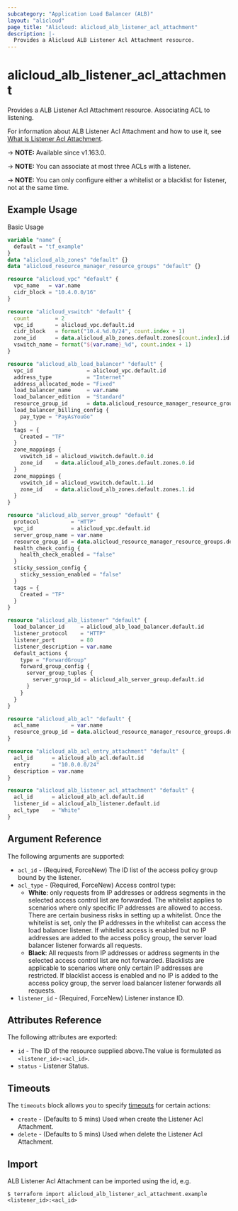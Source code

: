 ```yaml
---
subcategory: "Application Load Balancer (ALB)"
layout: "alicloud"
page_title: "Alicloud: alicloud_alb_listener_acl_attachment"
description: |-
  Provides a Alicloud ALB Listener Acl Attachment resource.
---
```


# alicloud_alb_listener_acl_attachment

Provides a ALB Listener Acl Attachment resource. Associating ACL to listening.

For information about ALB Listener Acl Attachment and how to use it, see [What is Listener Acl Attachment](https://www.alibabacloud.com/help/en/server-load-balancer/latest/associateaclswithlistener).

-> **NOTE:** Available since v1.163.0.

-> **NOTE:** You can associate at most three ACLs with a listener.

-> **NOTE:** You can only configure either a whitelist or a blacklist for listener, not at the same time.

## Example Usage

Basic Usage

```terraform
variable "name" {
  default = "tf_example"
}
data "alicloud_alb_zones" "default" {}
data "alicloud_resource_manager_resource_groups" "default" {}

resource "alicloud_vpc" "default" {
  vpc_name   = var.name
  cidr_block = "10.4.0.0/16"
}

resource "alicloud_vswitch" "default" {
  count        = 2
  vpc_id       = alicloud_vpc.default.id
  cidr_block   = format("10.4.%d.0/24", count.index + 1)
  zone_id      = data.alicloud_alb_zones.default.zones[count.index].id
  vswitch_name = format("${var.name}_%d", count.index + 1)
}

resource "alicloud_alb_load_balancer" "default" {
  vpc_id                 = alicloud_vpc.default.id
  address_type           = "Internet"
  address_allocated_mode = "Fixed"
  load_balancer_name     = var.name
  load_balancer_edition  = "Standard"
  resource_group_id      = data.alicloud_resource_manager_resource_groups.default.groups.0.id
  load_balancer_billing_config {
    pay_type = "PayAsYouGo"
  }
  tags = {
    Created = "TF"
  }
  zone_mappings {
    vswitch_id = alicloud_vswitch.default.0.id
    zone_id    = data.alicloud_alb_zones.default.zones.0.id
  }
  zone_mappings {
    vswitch_id = alicloud_vswitch.default.1.id
    zone_id    = data.alicloud_alb_zones.default.zones.1.id
  }
}

resource "alicloud_alb_server_group" "default" {
  protocol          = "HTTP"
  vpc_id            = alicloud_vpc.default.id
  server_group_name = var.name
  resource_group_id = data.alicloud_resource_manager_resource_groups.default.groups.0.id
  health_check_config {
    health_check_enabled = "false"
  }
  sticky_session_config {
    sticky_session_enabled = "false"
  }
  tags = {
    Created = "TF"
  }
}

resource "alicloud_alb_listener" "default" {
  load_balancer_id     = alicloud_alb_load_balancer.default.id
  listener_protocol    = "HTTP"
  listener_port        = 80
  listener_description = var.name
  default_actions {
    type = "ForwardGroup"
    forward_group_config {
      server_group_tuples {
        server_group_id = alicloud_alb_server_group.default.id
      }
    }
  }
}

resource "alicloud_alb_acl" "default" {
  acl_name          = var.name
  resource_group_id = data.alicloud_resource_manager_resource_groups.default.groups.0.id
}

resource "alicloud_alb_acl_entry_attachment" "default" {
  acl_id      = alicloud_alb_acl.default.id
  entry       = "10.0.0.0/24"
  description = var.name
}

resource "alicloud_alb_listener_acl_attachment" "default" {
  acl_id      = alicloud_alb_acl.default.id
  listener_id = alicloud_alb_listener.default.id
  acl_type    = "White"
}
```

## Argument Reference

The following arguments are supported:
* `acl_id` - (Required, ForceNew) The ID list of the access policy group bound by the listener.
* `acl_type` - (Required, ForceNew) Access control type:
  - **White**: only requests from IP addresses or address segments in the selected access control list are forwarded. The whitelist applies to scenarios where only specific IP addresses are allowed to access. There are certain business risks in setting up a whitelist. Once the whitelist is set, only the IP addresses in the whitelist can access the load balancer listener. If whitelist access is enabled but no IP addresses are added to the access policy group, the server load balancer listener forwards all requests.
  - **Black**: All requests from IP addresses or address segments in the selected access control list are not forwarded. Blacklists are applicable to scenarios where only certain IP addresses are restricted. If blacklist access is enabled and no IP is added to the access policy group, the server load balancer listener forwards all requests.
* `listener_id` - (Required, ForceNew) Listener instance ID.

## Attributes Reference

The following attributes are exported:
* `id` - The ID of the resource supplied above.The value is formulated as `<listener_id>:<acl_id>`.
* `status` - Listener Status.

## Timeouts

The `timeouts` block allows you to specify [timeouts](https://www.terraform.io/docs/configuration-0-11/resources.html#timeouts) for certain actions:
* `create` - (Defaults to 5 mins) Used when create the Listener Acl Attachment.
* `delete` - (Defaults to 5 mins) Used when delete the Listener Acl Attachment.

## Import

ALB Listener Acl Attachment can be imported using the id, e.g.

```shell
$ terraform import alicloud_alb_listener_acl_attachment.example <listener_id>:<acl_id>
```